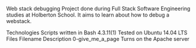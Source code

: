 Web stack debugging Project done during Full Stack Software Engineering studies at Holberton School. It aims to learn about how to debug a webstack.

Technologies Scripts written in Bash 4.3.11(1) Tested on Ubuntu 14.04 LTS Files Filename Description 0-give_me_a_page Turns on the Apache server
